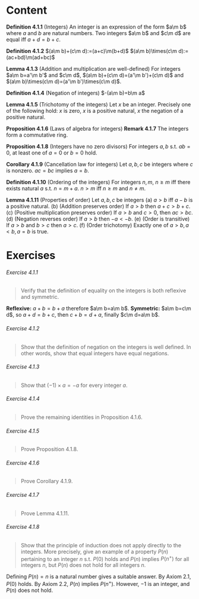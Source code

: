 $\newcommand{\m}{\mathrm{\textemdash}}$
# Content
**Definition 4.1.1** (Integers)
An integer is an expression of the form $a\m b$ where $a$ and $b$ are natural numbers. Two integers $a\m b$ and $c\m d$ are equal iff $a+d=b+c$.

**Definition 4.1.2**
$(a\m b)+(c\m d):=(a+c)\m(b+d)$ 
$(a\m b)\times(c\m d):=(ac+bd)\m(ad+bc)$

**Lemma 4.1.3** (Addition and multiplication are well-defined)
For integers $a\m b=a'\m b'$ and $c\m d$, $(a\m b)+(c\m d)=(a'\m b')+(c\m d)$ and $(a\m b)\times(c\m d)=(a'\m b')\times(c\m d)$.

**Definition 4.1.4** (Negation of integers)
$-(a\m b)=b\m a$

**Lemma 4.1.5** (Trichotomy of the integers)
Let $x$ be an integer. Precisely one of the following hold: $x$ is zero, $x$ is a positive natural, $x$ the negation of a positive natural.

**Proposition 4.1.6** (Laws of algebra for integers)
**Remark 4.1.7**
The integers form a commutative ring.

**Proposition 4.1.8** (Integers have no zero divisors)
For integers $a,b$ s.t. $ab=0$, at least one of $a=0$ or $b=0$ hold.

**Corollary 4.1.9** (Cancellation law for integers)
Let $a,b,c$ be integers where $c$ is nonzero. $ac=bc$ implies $a=b$.

**Definition 4.1.10** (Ordering of the integers)
For integers $n,m$, $n\geq m$ iff there exists natural $a$ s.t. $n=m+a$. $n>m$ iff $n\geq m$ and $n\neq m$.

**Lemma 4.1.11** (Properties of order)
Let $a,b,c$ be integers
(a) $a>b$ iff $a-b$ is a positive natural.
(b) (Addition preserves order) If $a>b$ then $a+c>b+c$.
(c) (Positive multiplication preserves order) If $a>b$ and $c>0$, then $ac>bc$.
(d) (Negation reverses order) If $a>b$ then $-a<-b$.
(e) (Order is transitive) If $a>b$ and $b>c$ then $a>c$.
(f) (Order trichotomy) Exactly one of $a>b,a<b,a=b$ is true.
# Exercises
###### Exercise 4.1.1
> Verify that the definition of equality on the integers is both reflexive and symmetric.

**Reflexive:** $a+b=b+a$ therefore $a\m b=a\m b$.
**Symmetric:** $a\m b=c\m d$, so $a+d=b+c$, then $c+b=d+a$, finally $c\m d=a\m b$.
###### Exercise 4.1.2
> Show that the definition of negation on the integers is well defined. In other words, show that equal integers have equal negations.


###### Exercise 4.1.3
> Show that $(-1)\times a=-a$ for every integer $a$.

###### Exercise 4.1.4
> Prove the remaining identities in Proposition 4.1.6.

###### Exercise 4.1.5
> Prove Proposition 4.1.8.

###### Exercise 4.1.6
> Prove Corollary 4.1.9.


###### Exercise 4.1.7
> Prove Lemma 4.1.11.


###### Exercise 4.1.8
> Show that the principle of induction does not apply directly to the integers. More precisely, give an example of a property $P(n)$ pertaining to an integer $n$ s.t. $P(0)$ holds and $P(n)$ implies $P(n^+)$ for all integers $n$, but $P(n)$ does not hold for all integers $n$.

Defining $P(n)=n\text{ is a natural number}$ gives a suitable answer. By Axiom 2.1, $P(0)$ holds. By Axiom 2.2, $P(n)$ implies $P(n^+)$. However, $-1$ is an integer, and $P(n)$ does not hold.